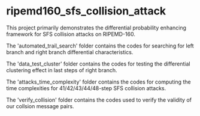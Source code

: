 # ripemd160_sfs_collision_attack

This project primarily demonstrates the differential probability enhancing framework for SFS collision attacks on RIPEMD-160.

The 'automated_trail_search' folder contains the codes for searching for left branch and right branch differential characteristics.

The 'data_test_cluster' folder contains the codes for testing the differential clustering effect in last steps of right branch.

The 'attacks_time_complexity' folder contains the codes for computing the time complexities for 41/42/43/44/48-step SFS collision attacks.

The 'verify_collision' folder contains the codes used to verify the validity of our collsion message pairs.
